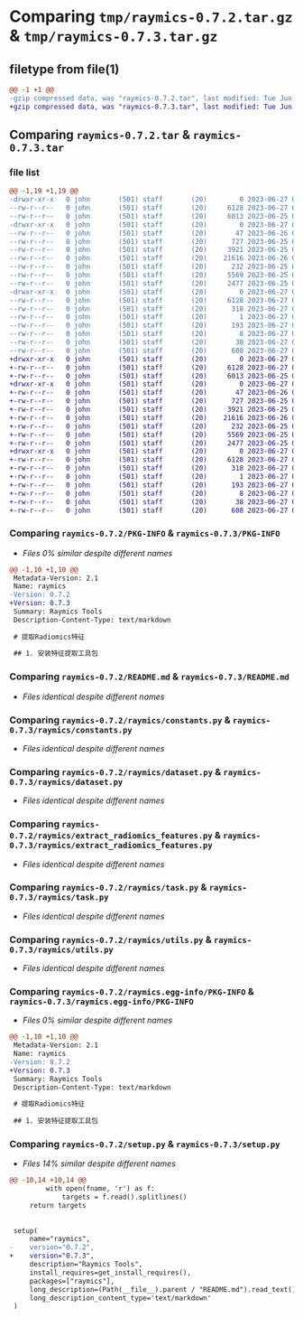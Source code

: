 # Comparing `tmp/raymics-0.7.2.tar.gz` & `tmp/raymics-0.7.3.tar.gz`

## filetype from file(1)

```diff
@@ -1 +1 @@
-gzip compressed data, was "raymics-0.7.2.tar", last modified: Tue Jun 27 08:22:57 2023, max compression
+gzip compressed data, was "raymics-0.7.3.tar", last modified: Tue Jun 27 08:24:41 2023, max compression
```

## Comparing `raymics-0.7.2.tar` & `raymics-0.7.3.tar`

### file list

```diff
@@ -1,19 +1,19 @@
-drwxr-xr-x   0 john       (501) staff       (20)        0 2023-06-27 08:22:57.294863 raymics-0.7.2/
--rw-r--r--   0 john       (501) staff       (20)     6128 2023-06-27 08:22:57.294695 raymics-0.7.2/PKG-INFO
--rw-r--r--   0 john       (501) staff       (20)     6013 2023-06-25 03:11:09.000000 raymics-0.7.2/README.md
-drwxr-xr-x   0 john       (501) staff       (20)        0 2023-06-27 08:22:57.293816 raymics-0.7.2/raymics/
--rw-r--r--   0 john       (501) staff       (20)       47 2023-06-26 05:44:33.000000 raymics-0.7.2/raymics/__init__.py
--rw-r--r--   0 john       (501) staff       (20)      727 2023-06-25 03:11:09.000000 raymics-0.7.2/raymics/constants.py
--rw-r--r--   0 john       (501) staff       (20)     3921 2023-06-25 03:11:09.000000 raymics-0.7.2/raymics/dataset.py
--rw-r--r--   0 john       (501) staff       (20)    21616 2023-06-26 09:25:05.000000 raymics-0.7.2/raymics/extract_radiomics_features.py
--rw-r--r--   0 john       (501) staff       (20)      232 2023-06-25 03:11:09.000000 raymics-0.7.2/raymics/log.py
--rw-r--r--   0 john       (501) staff       (20)     5569 2023-06-25 03:11:09.000000 raymics-0.7.2/raymics/task.py
--rw-r--r--   0 john       (501) staff       (20)     2477 2023-06-25 03:11:09.000000 raymics-0.7.2/raymics/utils.py
-drwxr-xr-x   0 john       (501) staff       (20)        0 2023-06-27 08:22:57.294469 raymics-0.7.2/raymics.egg-info/
--rw-r--r--   0 john       (501) staff       (20)     6128 2023-06-27 08:22:57.000000 raymics-0.7.2/raymics.egg-info/PKG-INFO
--rw-r--r--   0 john       (501) staff       (20)      318 2023-06-27 08:22:57.000000 raymics-0.7.2/raymics.egg-info/SOURCES.txt
--rw-r--r--   0 john       (501) staff       (20)        1 2023-06-27 08:22:57.000000 raymics-0.7.2/raymics.egg-info/dependency_links.txt
--rw-r--r--   0 john       (501) staff       (20)      193 2023-06-27 08:22:57.000000 raymics-0.7.2/raymics.egg-info/requires.txt
--rw-r--r--   0 john       (501) staff       (20)        8 2023-06-27 08:22:57.000000 raymics-0.7.2/raymics.egg-info/top_level.txt
--rw-r--r--   0 john       (501) staff       (20)       38 2023-06-27 08:22:57.294899 raymics-0.7.2/setup.cfg
--rw-r--r--   0 john       (501) staff       (20)      608 2023-06-27 08:22:49.000000 raymics-0.7.2/setup.py
+drwxr-xr-x   0 john       (501) staff       (20)        0 2023-06-27 08:24:41.937390 raymics-0.7.3/
+-rw-r--r--   0 john       (501) staff       (20)     6128 2023-06-27 08:24:41.937236 raymics-0.7.3/PKG-INFO
+-rw-r--r--   0 john       (501) staff       (20)     6013 2023-06-25 03:11:09.000000 raymics-0.7.3/README.md
+drwxr-xr-x   0 john       (501) staff       (20)        0 2023-06-27 08:24:41.936361 raymics-0.7.3/raymics/
+-rw-r--r--   0 john       (501) staff       (20)       47 2023-06-26 05:44:33.000000 raymics-0.7.3/raymics/__init__.py
+-rw-r--r--   0 john       (501) staff       (20)      727 2023-06-25 03:11:09.000000 raymics-0.7.3/raymics/constants.py
+-rw-r--r--   0 john       (501) staff       (20)     3921 2023-06-25 03:11:09.000000 raymics-0.7.3/raymics/dataset.py
+-rw-r--r--   0 john       (501) staff       (20)    21616 2023-06-26 09:25:05.000000 raymics-0.7.3/raymics/extract_radiomics_features.py
+-rw-r--r--   0 john       (501) staff       (20)      232 2023-06-25 03:11:09.000000 raymics-0.7.3/raymics/log.py
+-rw-r--r--   0 john       (501) staff       (20)     5569 2023-06-25 03:11:09.000000 raymics-0.7.3/raymics/task.py
+-rw-r--r--   0 john       (501) staff       (20)     2477 2023-06-25 03:11:09.000000 raymics-0.7.3/raymics/utils.py
+drwxr-xr-x   0 john       (501) staff       (20)        0 2023-06-27 08:24:41.937055 raymics-0.7.3/raymics.egg-info/
+-rw-r--r--   0 john       (501) staff       (20)     6128 2023-06-27 08:24:41.000000 raymics-0.7.3/raymics.egg-info/PKG-INFO
+-rw-r--r--   0 john       (501) staff       (20)      318 2023-06-27 08:24:41.000000 raymics-0.7.3/raymics.egg-info/SOURCES.txt
+-rw-r--r--   0 john       (501) staff       (20)        1 2023-06-27 08:24:41.000000 raymics-0.7.3/raymics.egg-info/dependency_links.txt
+-rw-r--r--   0 john       (501) staff       (20)      193 2023-06-27 08:24:41.000000 raymics-0.7.3/raymics.egg-info/requires.txt
+-rw-r--r--   0 john       (501) staff       (20)        8 2023-06-27 08:24:41.000000 raymics-0.7.3/raymics.egg-info/top_level.txt
+-rw-r--r--   0 john       (501) staff       (20)       38 2023-06-27 08:24:41.937433 raymics-0.7.3/setup.cfg
+-rw-r--r--   0 john       (501) staff       (20)      608 2023-06-27 08:24:15.000000 raymics-0.7.3/setup.py
```

### Comparing `raymics-0.7.2/PKG-INFO` & `raymics-0.7.3/PKG-INFO`

 * *Files 0% similar despite different names*

```diff
@@ -1,10 +1,10 @@
 Metadata-Version: 2.1
 Name: raymics
-Version: 0.7.2
+Version: 0.7.3
 Summary: Raymics Tools
 Description-Content-Type: text/markdown
 
 # 提取Radiomics特征
 
 ## 1. 安装特征提取工具包
```

### Comparing `raymics-0.7.2/README.md` & `raymics-0.7.3/README.md`

 * *Files identical despite different names*

### Comparing `raymics-0.7.2/raymics/constants.py` & `raymics-0.7.3/raymics/constants.py`

 * *Files identical despite different names*

### Comparing `raymics-0.7.2/raymics/dataset.py` & `raymics-0.7.3/raymics/dataset.py`

 * *Files identical despite different names*

### Comparing `raymics-0.7.2/raymics/extract_radiomics_features.py` & `raymics-0.7.3/raymics/extract_radiomics_features.py`

 * *Files identical despite different names*

### Comparing `raymics-0.7.2/raymics/task.py` & `raymics-0.7.3/raymics/task.py`

 * *Files identical despite different names*

### Comparing `raymics-0.7.2/raymics/utils.py` & `raymics-0.7.3/raymics/utils.py`

 * *Files identical despite different names*

### Comparing `raymics-0.7.2/raymics.egg-info/PKG-INFO` & `raymics-0.7.3/raymics.egg-info/PKG-INFO`

 * *Files 0% similar despite different names*

```diff
@@ -1,10 +1,10 @@
 Metadata-Version: 2.1
 Name: raymics
-Version: 0.7.2
+Version: 0.7.3
 Summary: Raymics Tools
 Description-Content-Type: text/markdown
 
 # 提取Radiomics特征
 
 ## 1. 安装特征提取工具包
```

### Comparing `raymics-0.7.2/setup.py` & `raymics-0.7.3/setup.py`

 * *Files 14% similar despite different names*

```diff
@@ -10,14 +10,14 @@
         with open(fname, 'r') as f:
             targets = f.read().splitlines()
     return targets
 
 
 setup(
     name="raymics",
-    version="0.7.2",
+    version="0.7.3",
     description="Raymics Tools",
     install_requires=get_install_requires(),
     packages=["raymics"],
     long_description=(Path(__file__).parent / "README.md").read_text(),
     long_description_content_type='text/markdown'
 )
```

